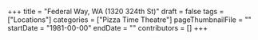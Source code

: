 +++
title = "Federal Way, WA (1320 324th St)"
draft = false
tags = ["Locations"]
categories = ["Pizza Time Theatre"]
pageThumbnailFile = ""
startDate = "1981-00-00"
endDate = ""
contributors = []
+++
